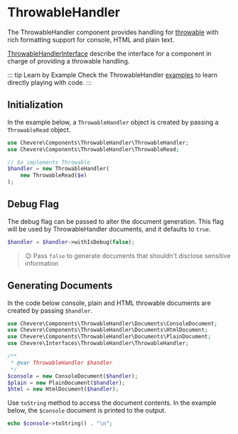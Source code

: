 # ThrowableHandler

The ThrowableHandler component provides handling for [throwable](https://www.php.net/manual/en/class.throwable.php) with rich formatting support for console, HTML and plain text.

[ThrowableHandlerInterface](../reference/Chevere/Interfaces/ThrowableHandler/ThrowableHandlerInterface.md) describe the interface for a component in charge of providing a throwable handling.

::: tip Learn by Example
Check the ThrowableHandler [examples](https://github.com/chevere/examples/tree/master/01.ThrowableHandler) to learn directly playing with code.
:::

## Initialization

In the example below, a `ThrowableHandler` object is created by passing a `ThrowableRead` object.

```php
use Chevere\Components\ThrowableHandler\ThrowableHandler;
use Chevere\Components\ThrowableHandler\ThrowableRead;

// $e implements Throwable
$handler = new ThrowableHandler(
    new ThrowableRead($e)
);
```

## Debug Flag

The debug flag can be passed to alter the document generation. This flag will be used by ThrowableHandler documents, and it defaults to `true`.

```php
$handler = $handler->withIsDebug(false);
```

> 😉 Pass `false` to generate documents that shouldn't disclose sensitive information

## Generating Documents

In the code below console, plain and HTML throwable documents are created by passing `$handler`.

```php
use Chevere\Components\ThrowableHandler\Documents\ConsoleDocument;
use Chevere\Components\ThrowableHandler\Documents\HtmlDocument;
use Chevere\Components\ThrowableHandler\Documents\PlainDocument;
use Chevere\Interfaces\ThrowableHandler\ThrowableHandler;

/**
 * @var ThrowableHandler $handler
 */
$console = new ConsoleDocument($handler);
$plain = new PlainDocument($handler);
$html = new HtmlDocument($handler);
```

Use `toString` method to access the document contents. In the example below, the `$console` document is printed to the output.

```php
echo $console->toString() . "\n";
```
